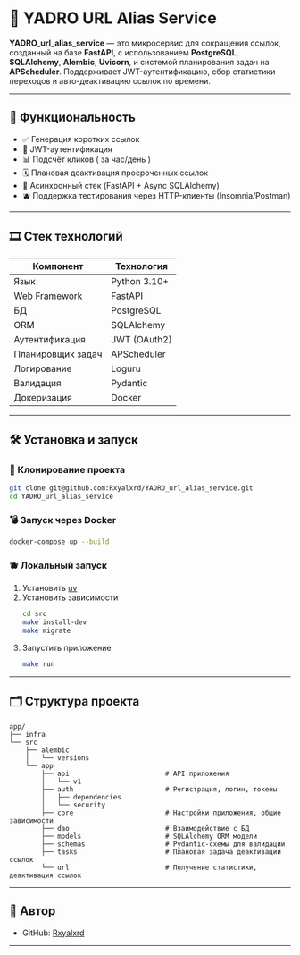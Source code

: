 # 🔗 YADRO URL Alias Service

**YADRO\_url\_alias\_service** — это микросервис для сокращения ссылок, созданный на базе **FastAPI**, с использованием **PostgreSQL**, **SQLAlchemy**, **Alembic**, **Uvicorn**, и системой планирования задач на **APScheduler**. Поддерживает JWT-аутентификацию, сбор статистики переходов и авто-деактивацию ссылок по времени.

---

## 🚀 Функциональность

* ✅ Генерация коротких ссылок
* 🔐 JWT-аутентификация
* 📊 Подсчёт кликов ( за час/день )
* 🗓️ Плановая деактивация просроченных ссылок
* 🧠 Асинхронный стек (FastAPI + Async SQLAlchemy)
* 🫐 Поддержка тестирования через HTTP-клиенты (Insomnia/Postman)

---

## 🎞️ Стек технологий

| Компонент         | Технология             |
| ----------------- | ---------------------- |
| Язык              | Python 3.10+           |
| Web Framework     | FastAPI                |
| БД                | PostgreSQL             |
| ORM               | SQLAlchemy             |
| Аутентификация    | JWT (OAuth2)           |
| Планировщик задач | APScheduler            |
| Логирование       | Loguru                 |
| Валидация         | Pydantic               |
| Докеризация       | Docker                 |

---

## 🛠️ Установка и запуск

### 🔧 Клонирование проекта

```bash
git clone git@github.com:Rxyalxrd/YADRO_url_alias_service.git
cd YADRO_url_alias_service
```

### 💣 Запуск через Docker

```bash
docker-compose up --build
```

### 🫐 Локальный запуск
  1. Установить [uv](https://docs.astral.sh/uv/getting-started/installation)
  2. Установить зависимости
        ```bash
        cd src
        make install-dev
        make migrate
        ```
  3. Запустить приложение
     ```bash
     make run
     ```

---

## 🗂️ Структура проекта

```
app/
├── infra
└── src
    ├── alembic
    │   └── versions
    └── app
        ├── api                        # API приложения
        │   └── v1
        ├── auth                       # Регистрация, логин, токены
        │   ├── dependencies
        │   └── security
        ├── core                       # Настройки приложения, общие зависимости
        ├── dao                        # Взаимодействие с БД
        ├── models                     # SQLAlchemy ORM модели
        ├── schemas                    # Pydantic-схемы для валидации
        ├── tasks                      # Плановая задача деактивации ссылок
        └── url                        # Получение статистики, деактивация ссылок
```

---

## 📘 Автор

* GitHub: [Rxyalxrd](https://github.com/Rxyalxrd)

---
